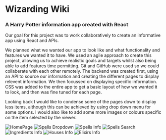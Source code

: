 <h1>Wizarding Wiki</h1>
<h3>A Harry Potter information app created with React</h3>

Our goal for this project was to work collaboratively to create an informative app using React and APIs.

We planned what we wanted our app to look like and what functionality and features we wanted it to have.
We used an agile approach to create this project, allowing us to achieve realistic goals and targets whilst also being able to add features time permitting.
Git and GitHub were used so we could collaberate with each other remotely.
The backend was created first, using an API to source our information and creating the different pages to display relevent information. We then focussed on displaying specific information. CSS was added to the entire app to get a basic layout of how we wanted it to look, and then was fine tuned for each page.

Looking back I would like to condense some of the pages down to display less items, although this can be achieved by using drop down menu for some options.
I would also like to add some more images or colours specific on the item selected by the viewer.


![HomePage](screenshots/home-page.png)
![Spells Dropdown](screenshots/spells-dropdown.png)
![Spells Info](screenshots/spells-info.png)
![Spells Search](screenshots/spells-search.png)
![Ingredients Info](screenshots/ingredients-info.png)
![Houses Info](screenshots/houses-info.png)
![Elixirs Info](screenshots/elixirs-info.png)

